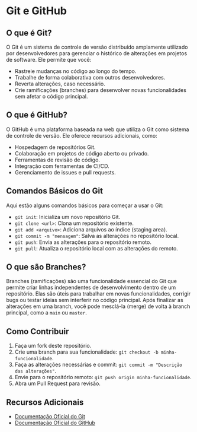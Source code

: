 # Git e GitHub

## O que é Git?

O Git é um sistema de controle de versão distribuído amplamente utilizado por desenvolvedores para gerenciar o histórico de alterações em projetos de software. Ele permite que você:

- Rastreie mudanças no código ao longo do tempo.
- Trabalhe de forma colaborativa com outros desenvolvedores.
- Reverta alterações, caso necessário.
- Crie ramificações (branches) para desenvolver novas funcionalidades sem afetar o código principal.

## O que é GitHub?

O GitHub é uma plataforma baseada na web que utiliza o Git como sistema de controle de versão. Ele oferece recursos adicionais, como:

- Hospedagem de repositórios Git.
- Colaboração em projetos de código aberto ou privado.
- Ferramentas de revisão de código.
- Integração com ferramentas de CI/CD.
- Gerenciamento de issues e pull requests.

## Comandos Básicos do Git

Aqui estão alguns comandos básicos para começar a usar o Git:

- `git init`: Inicializa um novo repositório Git.
- `git clone <url>`: Clona um repositório existente.
- `git add <arquivo>`: Adiciona arquivos ao índice (staging area).
- `git commit -m "mensagem"`: Salva as alterações no repositório local.
- `git push`: Envia as alterações para o repositório remoto.
- `git pull`: Atualiza o repositório local com as alterações do remoto.

## O que são Branches?

Branches (ramificações) são uma funcionalidade essencial do Git que permite criar linhas independentes de desenvolvimento dentro de um repositório. Elas são úteis para trabalhar em novas funcionalidades, corrigir bugs ou testar ideias sem interferir no código principal. Após finalizar as alterações em uma branch, você pode mesclá-la (merge) de volta à branch principal, como a `main` ou `master`.

## Como Contribuir

1. Faça um fork deste repositório.
2. Crie uma branch para sua funcionalidade: `git checkout -b minha-funcionalidade`.
3. Faça as alterações necessárias e commit: `git commit -m "Descrição das alterações"`.
4. Envie para o repositório remoto: `git push origin minha-funcionalidade`.
5. Abra um Pull Request para revisão.

## Recursos Adicionais

- [Documentação Oficial do Git](https://git-scm.com/doc)
- [Documentação Oficial do GitHub](https://docs.github.com)
